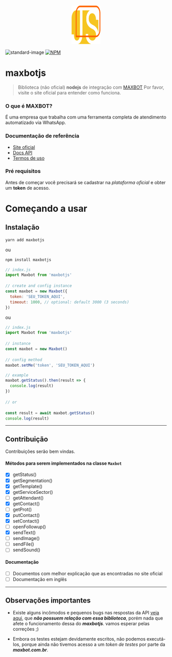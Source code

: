 <p align="center"><img src="/.github/maxbotjs.svg" height="120" width="90" alt="maxbotjs" /></p>

![standard-image](https://img.shields.io/badge/code%20style-standard-brightgreen.svg) [![NPM](https://img.shields.io/npm/v/maxbotjs.svg)](https://www.npmjs.com/package/maxbotjs)
# maxbotjs
 > Biblioteca (não oficial) **nodejs** de integração com [MAXBOT](https://maxbot.com.br)
 Por favor, visite o site oficial para entender como funciona.

### O que é MAXBOT?
É uma empresa que trabalha com uma ferramenta completa de atendimento automatizado via WhatsApp.

### Documentação de referência
- [Site oficial](https://maxbot.com.br)
- [Docs API](https://mbr.maxbot.com.br/doc-api-v1.php)
- [Termos de uso](https://mbr.maxbot.com.br/termos-de-uso.php)

### Pré requisitos
Antes de começar você precisará se cadastrar na *plataforma oficial* e obter um **token** de acesso.

# Começando a usar

## Instalação
```bash
yarn add maxbotjs
```
ou
```bash
npm install maxbotjs
```

```js
// index.js
import Maxbot from 'maxbotjs'

// create and config instance
const maxbot = new Maxbot({
  token: 'SEU_TOKEN_AQUI',
  timeout: 1000, // optional: default 3000 (3 seconds)
})
```
ou

```js
// index.js
import Maxbot from 'maxbotjs'

// instance
const maxbot = new Maxbot()

// config method
maxbot.setMe('token', 'SEU_TOKEN_AQUI')
```
```js
// example
maxbot.getStatus().then(result => {
  console.log(result)
})

// or

const result = await maxbot.getStatus()
console.log(result)
```

***

## Contribuição
Contribuições serão bem vindas.

#### Métodos para serem implementados na classe ```Maxbot```
- [x] getStatus()
- [x] getSegmentation()
- [x] getTemplate()
- [x] getServiceSector()
- [ ] getAttendant()
- [x] getContact()
- [ ] getProt()
- [x] putContact()
- [x] setContact()
- [ ] openFollowup()
- [x] sendText()
- [ ] sendImage()
- [ ] sendFile()
- [ ] sendSound()

#### Documentação
- [ ] Documentos com melhor explicação que as encontradas no site oficial
- [ ] Documentação em inglês

***

## Observações importantes
 - Existe alguns incômodos e pequenos bugs nas respostas da API [veja aqui](./docs/issues-maxbot.md), que ***não possuem relação com essa biblioteca***, porém nada que afete o funcionamento dessa do ***maxbotjs***. vamos esperar pelas correções ;)

 - Embora os testes estejam devidamente escritos, não podemos executá-los, porque ainda não tivemos acesso a um *token de testes* por parte da ***maxbot.com.br***.
